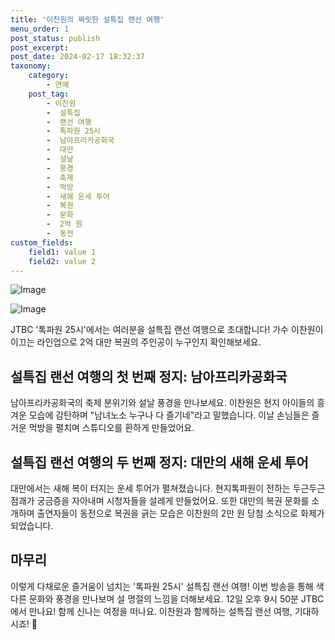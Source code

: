 ```yaml
---
title: '이찬원의 짜릿한 설특집 랜선 여행'
menu_order: 1
post_status: publish
post_excerpt: 
post_date: 2024-02-17 18:32:37
taxonomy:
    category:
        - 연예
    post_tag:
        - 이찬원
        -  설특집
        -  랜선 여행
        -  톡파원 25시
        -  남아프리카공화국
        -  대만
        -  설날
        -  풍경
        -  축제
        -  먹방
        -  새해 운세 투어
        -  복권
        -  문화
        -  2억 원
        -  동전
custom_fields:
    field1: value 1
    field2: value 2
---
```


![Image](https://mimgnews.pstatic.net/image/108/2024/02/12/0003214295_001_20240212061201208.jpg?type=w540)

![Image](https://ssl.pstatic.net/mimgnews/image/108/2024/02/12/0003214295_002_20240212061201476.jpg?type=w540)

JTBC '톡파원 25시'에서는 여러분을 설특집 랜선 여행으로 초대합니다! 가수 이찬원이 이끄는 라인업으로 2억 대만 복권의 주인공이 누구인지 확인해보세요. 
## 설특집 랜선 여행의 첫 번째 정지: 남아프리카공화국
남아프리카공화국의 축제 분위기와 설날 풍경을 만나보세요. 이찬원은 현지 아이들의 흥겨운 모습에 감탄하며 "남녀노소 누구나 다 즐기네"라고 말했습니다. 이날 손님들은 즐거운 먹방을 펼치며 스튜디오를 환하게 만들었어요.
## 설특집 랜선 여행의 두 번째 정지: 대만의 새해 운세 투어
대만에서는 새해 복이 터지는 운세 투어가 펼쳐졌습니다. 현지톡파원이 전하는 두근두근 점괘가 궁금증을 자아내며 시청자들을 설레게 만들었어요. 또한 대만의 복권 문화를 소개하며 출연자들이 동전으로 복권을 긁는 모습은 이찬원의 2만 원 당첨 소식으로 화제가 되었습니다.
## 마무리
이렇게 다채로운 즐거움이 넘치는 '톡파원 25시' 설특집 랜선 여행! 이번 방송을 통해 색다른 문화와 풍경을 만나보며 설 명절의 느낌을 더해보세요. 12일 오후 9시 50분 JTBC에서 만나요! 함께 신나는 여정을 떠나요.
이찬원과 함께하는 설특집 랜선 여행, 기대하시죠! 🌟

